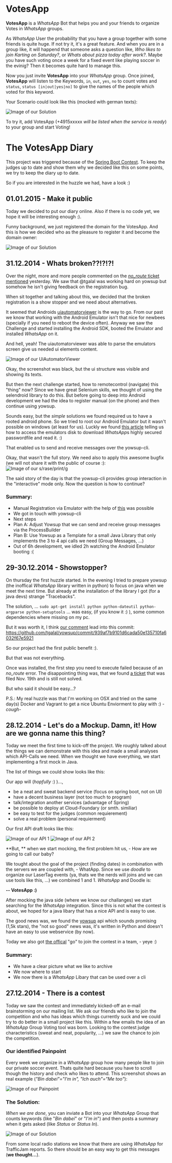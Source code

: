 # VotesApp
**VotesApp** is a *WhatsApp* Bot that helps you and your friends to organize Votes in *WhatsApp* groups.

As *WhatsApp* User the probability that you have a group together with some friends is quite huge. If not try it, it's a great feature. And when you are in a group like, it will happend that someone asks a question like, *Who likes to join Karting on Saturday?*, or *Whats about pizza today after work?*. Maybe you have such voting once a week for a fixed event like playing soccer in the evinig? Then it becomes quite hard to manage this.

Now you just invite **VotesApp** into your *WhatsApp* group.
Once joined, **VotesApp** will listen to the Keywords, `in`, `out`, `yes`, `no` to count votes and `status`, `status [in|out|yes|no]` to give the names of the people which voted for this keyword.

Your Scenario could look like this (mocked with german texts):

![Image of our Solution](diary/solution.png)

To try it, add VotesApp (+4915xxxxx *will be listed when the service is ready*) to your group and start Voting!

# The VotesApp Diary
This project was triggered because of the [Spring Boot Contest](https://github.com/learning-spring-boot/contest). To keep the judges up to date and show them why we decided like this on some points, we try to keep the diary up to date.

So if you are interested in the huzzle we had, have a look :)

## 01.01.2015 - Make it public
Today we decided to put our diary online. Also if there is no code yet, we hope it will be interesting enough :).

Funny background, we just registered the domain for the VotesApp. And this is how we decided who as the pleasure to register it and become the domain owner:

![Image of our Solution](diary/domainOwner.png)

## 31.12.2014 - Whats broken??!?!?!
Over the night, more and more people commented on the [*no_route* ticket mentioned](https://github.com/tgalal/yowsup/issues/370) yesterday. We saw that @tgalal was working hard on yowsup but somehow he isn't giving feedback on the registration bug.

When sit together and talking about this, we decided that the broken registration is a show stopper and we need about alternatives.

It seemed that Androids [uiautomatorviewer](http://developer.android.com/tools/testing/testing_ui.html#uianalysis) is the way to go. From our past we know that working with the Android Emulator isn't that nice for newbees (specially if you need to reboot the device often). Anyway we saw the Challenge and started installing the Android SDK, booted the Emulator and installed *WhatsApp* on it.

And hell, yeah! The uiautomatorviewer was able to parse the emulators screen give us needed ui elements content.

![Image of our UiAutomatorViewer](diary/UiAutomatorViewer.png)

Okay, the screenshot was black, but the ui structure was visible and showing its texts.

But then the next challenge started, how to remotecontrol (navigate) this "thing" now? Since we have great Selenium skills, we thought of using the selendroid library to do this. But before going to deep into Android development we had the idea to register manual (on the phone) and then continue using yowsup.

Sounds easy, but the *simple* solutions we found required us to have a rooted android phone. So we tried to root our Android Emulator but it wasn't possible on windows (at least for us). Luckly we found [this article](http://www.digitalinternals.com/security/extract-*WhatsApp*-password-android/374/) telling us how to access the emulators disk to download *WhatsApp*s highly secured passwordfile and read it. :)

That enabled us to send and receive messages over the yowsup-cli.

Okay, that wasn't the full story. We need also to apply this awesome bugfix (we will not share it with the public of course :):
![Image of our s/rase/print/g](diary/awesomeBugfix.png)

The said story of the day is that the yowsup-cli provides group interaction in the "interactive" mode only. Now the question is how to continue?

### Summary:
* Manual Registration via Emulator with the help of [this](http://www.digitalinternals.com/security/extract-*WhatsApp*-password-android/374/) was possible
* We got in touch with yowsup-cli
* Next steps
 * Plan A: Adjust Yowsup that we can send and receive group messages via the ProcessBuilder
 * Plan B: Use Yowsup as a Template for a small Java Library that only implements the 3 to 4 api calls we need (Group Messages, ...)
* Out of 6h development, we idled 2h watching the Android Emulator booting :(

## 29-30.12.2014 - Showstopper?

On thursday the first huzzle started. In the evening I tried to prepare yowsup (the inoffical *WhatsApp* library written in python) to focus on java when we meet the next time. But already at the installation of the library I got (for a java devs) strange "Tracebacks".

The solution, ... `sudo apt-get install python python-dateutil python-argparse python-setuptools`
... was easy, (if you know it :) ), some common dependencies where missing on my pc.

But it was worth it, I think [our comment](https://github.com/tgalal/yowsup/issues/464#issuecomment-68265182) lead into this commit:
https://github.com/tgalal/yowsup/commit/939af7b9101d6cada50e135710fa6032f67e5921

So our project had the first public benefit :).

But that was not everything.

Once was installed, the first step you need to execute failed because of an *no_route* error. The disappointing thing was, that we found [a ticket](https://github.com/tgalal/yowsup/issues/370) that was filed Nov. 19th and is still not solved.

But who said it should be easy...?

P.S.: My real huzzle was that I'm working on OSX and tried on the same day(s) Docker and Vagrant to get a nice Ubuntu Enviorment to play with :) *-cough-*

## 28.12.2014 - Let's do a Mockup. Damn, it! How are we gonna name this thing?
Today we meet the first time to kick-off the project. We roughly talked about the things we can demonstrate with this idea and made a small analyses which API-Calls we need. When we thought we have everything, we start implementing a first mock in Java.

The list of things we could show looks like this:

Our app will (*hopfully* :) )...,
* be a neat and sweat backend service (focus on spring boot, not on UI)
* have a decent business layer (not too much to program)
* talk/integration another services (advantage of Spring)
* be possible to deploy at Cloud-Foundary (or smth. similiar)
* be easy to test for the judges (common requierement)
* solve a real problem (personal requierment)

Our first API draft looks like this:

![Image of our API 1](diary/api1.jpg)
![Image of our API 2](diary/api2.jpg)

**But, ** when we start mocking, the first problem hit us, - How are we going to call our baby?

We tought about the goal of the project (finding dates) in combination with the servers we are coupled with, - WhatApp. Since we use *doodle* to organize our LaserTag events (ya, thats we the nerds will joins and we can use tools like this, ...) we combined 1 and 1. *WhatsApp* and Doodle is:

**-- VotesApp :)**

After mocking the java side (where we know our challanges)
we start searching for the *WhatsApp* integration.
Since this is not what the contest is about, we hoped for a java libary
that has a nice API and is easy to use.

The good news was, we found the [yowsup](https://github.com/tgalal/yowsup) api which sounds promising (1,5k stars), the "not so good" news was, it's written in Python and doesn't have an easy to use webservice (by now).

Today we also got [the offical](https://github.com/learning-spring-boot/contest/issues/1) "go" to join the contest in a team, - yeye :)

### Summary:
* We have a clear picture what we like to archive
* We now where to start
* We now there is a *WhatsApp* Libary that can be used over a cli

## 27.12.2014 - There is a contest
Today we saw the contest and immediately kicked-off an e-mail
brainstorming on our mailing list. We ask our friends who like to join the competition and who has ideas which things currently suck and we could try to do better in a small project like this. Within a few emails the idea of an *WhatsApp* Group Voting tool was born. Looking to the contest judge characteristics (sweat and neat, popularity, ...) we saw the chance to join the competition.

### Our identified Painpoint
Every week we organize in a *WhatsApp* group how many people like to join our private soccer event. Thats quite hard because you have to scroll though the history and check who likes to attend.
This screenshot shows an real example (*"Bin dabei"="I'm in", "Ich auch"="Me too"*):

![Image of our Painpoint](diary/painpoint.jpg)

### The Solution:
*When we are done*,
you can inviate a Bot into your *WhatsApp* Group that counts keywords (like "*Bin dabei*" or "*I'm in*") and then posts a summary when it gets asked (like *Status* or *Status In*).

![Image of our Solution](diary/solution.png)

From some local radio stations we know that there are using *WhatsApp* for TrafficJam reports. So there should be an easy way to get this messages (**we thought...**).
